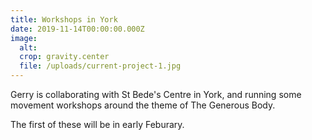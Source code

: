 ```yaml
---
title: Workshops in York
date: 2019-11-14T00:00:00.000Z
image:
  alt:
  crop: gravity.center
  file: /uploads/current-project-1.jpg
---
```

Gerry is collaborating with St Bede's Centre in York, and running some movement workshops around the theme of The Generous Body.

The first of these will be in early Feburary.
